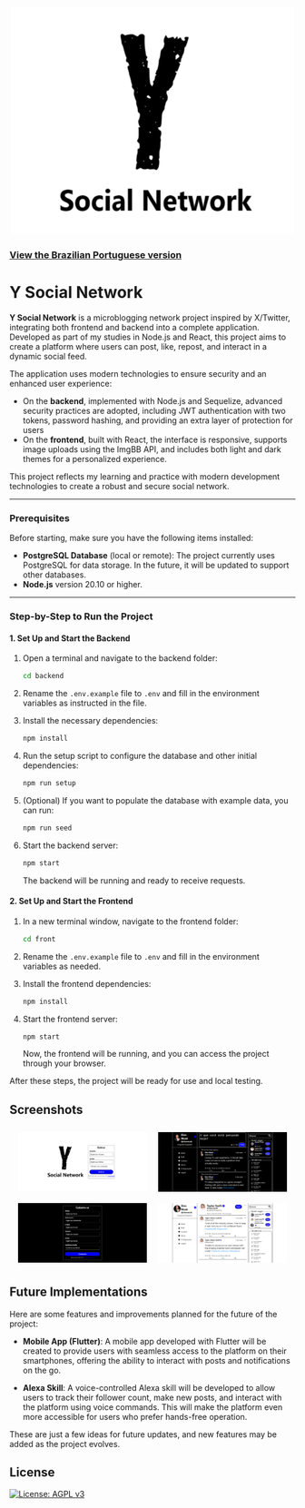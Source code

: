 <div align="center">
<img src="./Screenshots/logo.png" width="500" height="400" />
</div>




### [View the Brazilian Portuguese version](README.pt_BR.md)



# Y Social Network


**Y Social Network** is a microblogging network project inspired by X/Twitter, integrating both frontend and backend into a complete application. Developed as part of my studies in Node.js and React, this project aims to create a platform where users can post, like, repost, and interact in a dynamic social feed.

The application uses modern technologies to ensure security and an enhanced user experience:

- On the **backend**, implemented with Node.js and Sequelize, advanced security practices are adopted, including JWT authentication with two tokens, password hashing, and providing an extra layer of protection for users
- On the **frontend**, built with React, the interface is responsive, supports image uploads using the ImgBB API, and includes both light and dark themes for a personalized experience.

This project reflects my learning and practice with modern development technologies to create a robust and secure social network.

---

### Prerequisites

Before starting, make sure you have the following items installed:

- **PostgreSQL Database** (local or remote): The project currently uses PostgreSQL for data storage. In the future, it will be updated to support other databases.
- **Node.js** version 20.10 or higher.

---

### Step-by-Step to Run the Project


#### 1. Set Up and Start the Backend

1. Open a terminal and navigate to the backend folder:

   ```bash
   cd backend
   ```

2. Rename the `.env.example` file to `.env` and fill in the environment variables as instructed in the file.

3. Install the necessary dependencies:

   ```bash
   npm install
   ```

4. Run the setup script to configure the database and other initial dependencies:

   ```bash
   npm run setup
   ```

5. (Optional) If you want to populate the database with example data, you can run:

   ```bash
   npm run seed
   ```

6. Start the backend server:

   ```bash
   npm start
   ```

   The backend will be running and ready to receive requests.

#### 2. Set Up and Start the Frontend

1. In a new terminal window, navigate to the frontend folder:

   ```bash
   cd front
   ```

2. Rename the `.env.example` file to `.env` and fill in the environment variables as needed.

3. Install the frontend dependencies:

   ```bash
   npm install
   ```

4. Start the frontend server:

   ```bash
   npm start
   ```

   Now, the frontend will be running, and you can access the project through your browser.


After these steps, the project will be ready for use and local testing.



## Screenshots

<div style="display: flex; flex-wrap: wrap; justify-content: center;" >
<img src="./Screenshots/Screenshot1.png" width="45%" style="margin: 10px;" />
<img src="./Screenshots/Screenshot2.png" width="45%" style="margin: 10px;" />
<img src="./Screenshots/Screenshot3.png" width="45%" style="margin: 10px;" />
<img src="./Screenshots/Screenshot4.png" width="45%" style="margin: 10px;" />
</div>


## Future Implementations

Here are some features and improvements planned for the future of the project:

- **Mobile App (Flutter)**: A mobile app developed with Flutter will be created to provide users with seamless access to the platform on their smartphones, offering the ability to interact with posts and notifications on the go.
  
- **Alexa Skill**: A voice-controlled Alexa skill will be developed to allow users to track their follower count, make new posts, and interact with the platform using voice commands. This will make the platform even more accessible for users who prefer hands-free operation.

These are just a few ideas for future updates, and new features may be added as the project evolves.

## License

[![License: AGPL v3](https://img.shields.io/badge/AGPL_v3-blue.svg)](https://www.gnu.org/licenses/agpl-3.0)

